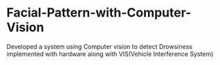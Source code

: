 # Facial-Pattern-with-Computer-Vision
Developed a system using Computer vision to detect Drowsiness implemented with hardware along with VIS(Vehicle Interference System)
